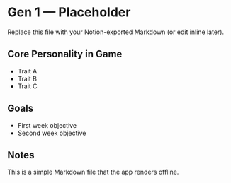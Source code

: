 # Gen 1 — Placeholder
Replace this file with your Notion-exported Markdown (or edit inline later).

## Core Personality in Game
- Trait A
- Trait B
- Trait C

## Goals
- First week objective
- Second week objective

## Notes
This is a simple Markdown file that the app renders offline.